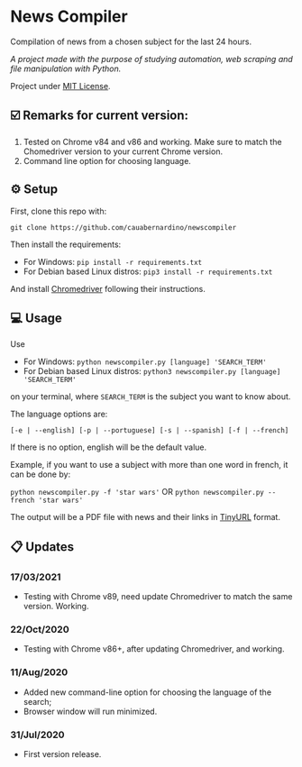 # News Compiler

Compilation of news from a chosen subject for the last 24 hours.


*A project made with the purpose of studying automation, web scraping and file manipulation with Python.*

Project under [MIT License](https://github.com/cauabernardino/newscompiler/blob/master/LICENSE).


## ☑️ Remarks for current version:

1) Tested on Chrome v84 and v86 and working. Make sure to match the Chomedriver version to your current Chrome version.
2) Command line option for choosing language.

## ⚙️ Setup

First, clone this repo with:

`git clone https://github.com/cauabernardino/newscompiler`

Then install the requirements:
- For Windows: `pip install -r requirements.txt`
- For Debian based Linux distros: `pip3 install -r requirements.txt`

And install [Chromedriver](https://github.com/SeleniumHQ/selenium/wiki/ChromeDriver) following their instructions.


## 💻 Usage

Use

* For Windows: `python newscompiler.py [language] 'SEARCH_TERM'`
* For Debian based Linux distros: `python3 newscompiler.py [language] 'SEARCH_TERM'` 

on your terminal, where `SEARCH_TERM` is the subject you want to know about. 

The language options are:

`[-e | --english] [-p | --portuguese] [-s | --spanish] [-f | --french]`

If there is no option, english will be the default value.


Example, if you want to use a subject with more than one word in french, it can be done by:

`python newscompiler.py -f 'star wars'` OR `python newscompiler.py --french 'star wars'` 



The output will be a PDF file with news and their links in [TinyURL](https://tinyurl.com/) format.


## 📋 Updates

### 17/03/2021
- Testing with Chrome v89, need update Chromedriver to match the same version. Working.
### 22/Oct/2020
- Testing with Chrome v86+, after updating Chromedriver, and working.

### 11/Aug/2020
- Added new command-line option for choosing the language of the search;
- Browser window will run minimized.

### 31/Jul/2020
- First version release.